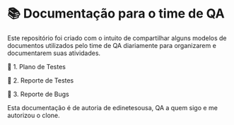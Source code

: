 # 📚 Documentação para o time de QA

Este repositório foi criado com o intuito de compartilhar alguns modelos de documentos utilizados pelo time de QA diariamente para organizarem e documentarem suas atividades.

📘 1. Plano de Testes

📗 2. Reporte de Testes

📙 3. Reporte de Bugs

Esta documentação é de autoria de edinetesousa, QA a quem sigo e me autorizou o clone.
